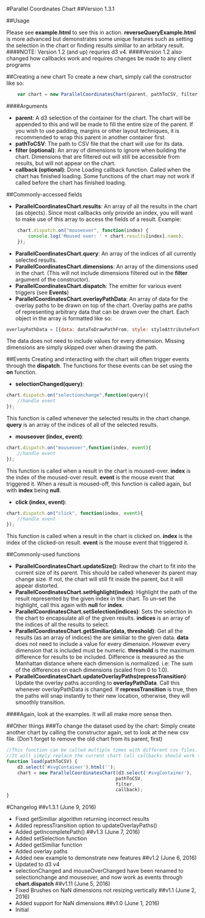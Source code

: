 #Parallel Coordinates Chart
##Version 1.3.1

##Usage

Please see **example.html** to see this in action.
**reverseQueryExample.html** is more advanced but demonstrates some unique features such as setting the selection in the chart or finding results similiar to an arbitary result.
####NOTE: Version 1.2 (and up) requries d3 v4.
####Version 1.2 also changed how callbacks work and requires changes be made to any client programs

##Creating a new chart
To create a new chart, simply call the constructor like so:
```javascript
	var chart = new ParallelCoordinatesChart(parent, pathToCSV, filter, callback);
```
####Arguments
* **parent**: A d3 selection of the container for the chart. The chart will be appended to this and will be made to fill the entire size of the parent. If you wish to use padding, margins or other layout techniques, it is recommended to wrap this parent in another container first.
* **pathToCSV**: The path to CSV file that the chart will use for its data.
* **filter (optional)**: An array of dimensions to ignore when building the chart. Dimensions that are filtered out will still be accessible from results, but will not appear on the chart.
* **callback (optional)**: Done Loading callback function. Called when the chart has finished loading. Some functions of the chart may not work if called before the chart has finished loading.

##Commonly-accessed fields
* **ParallelCoordinatesChart.results**: An array of all the results in the chart (as objects). Since most callbacks only provide an index, you will want to make use of this array to access the fields of a result.
Example:
```javascript
	chart.dispatch.on("mouseover", function(index) {
		console.log('Moused over: ' + chart.results[index].name);
	});
```
* **ParallelCoordinatesChart.query**: An array of the indices of all currently selected results.
* **ParallelCoordinatesChart.dimensions**: An array of the dimensions used in the chart. (This will not include dimensions filtered out in the **filter** argument of the constructor).
* **ParallelCoordinatesChart.dispatch**: The emitter for various event triggers (see **Events**)
* **ParallelCoordinatesChart.overlayPathData**: An array of data for the overlay paths to be drawn on top of the chart. Overlay paths are paths of representing arbitrary data that can be drawn over the chart. Each object in the array is formatted like so:
```javascript
overlayPathData = [{data: dataToDrawPathFrom, style: styleAttributeForPath}]
```
The data does not need to include values for every dimension. Missing dimensions are simply skipped over when drawing the path.

##Events
Creating and interacting with the chart will often trigger events through the **dispatch**. The functions for these events can be set using the **on** function.
* **selectionChanged(query)**: 
```javascript
chart.dispatch.on("selectionchange",function(query){
	//handle event
});
```
This function is called whenever the selected results in the chart change. **query** is an array of the indices of all of the selected results.
* **mouseover (index, event)**:
```javascript
chart.dispatch.on("mouseover",function(index, event){
	//handle event
});
```
This function is called when a result in the chart is moused-over. **index** is the index of the moused-over result. **event** is the mouse event that triggered it. When a result is moused-off, this function is called again, but with **index** being **null**.
* **click (index, event)**:
```javascript
chart.dispatch.on("click", function(index, event){
	//handle event
});
```
This function is called when a result in the chart is clicked on. **index** is the index of the clicked-on result. **event**
is the mouse event that triggered it.

##Commonly-used functions
* **ParallelCoordinatesChart.updateSize()**: Redraw the chart to fit into the current size of its parent. This should be called whenever its parent may change size. If not, the chart will still fit inside the parent, but it will appear distorted.
* **ParallelCoordinatesChart.setHighlight(index)**: Highlight the path of the result represented by the given index in the chart. To un-set the highlight, call this again with **null** for **index**.
* **ParallelCoordinatesChart.setSelection(indices)**: Sets the selection in the chart to encapsulate all of the given results.
**indices** is an array of the indices of all the results to select.
* **ParallelCoordinatesChart.getSimiliar(data, threshold)**: Get all the results (as an array of indices) the are similiar to the given data. **data** does not need to include a value for every dimension. However every dimension that is included must be numeric. **threshold** is the maximum difference for results to be included. Difference is measured as the Manhattan distance where each dimension is normalized. i.e: The sum of the differences on each dimensions (scaled from 0 to 1.0).
* **ParallelCoordinatesChart.updateOverlayPaths(repressTransition)**: Update the overlay paths according to **overlayPathData**. Call this whenever overlayPathData is changed. If **repressTransition** is true, then the paths will snap instantly to their new location, otherwise, they will smoothly transition.

####Again, look at the examples. It will all make more sense then.

##Other things
###To change the dataset used by the chart:
Simply create another chart by calling the constructor again, set to look at the new csv file. (Don't forget to remove the old chart from its parent, first)
```javascript
//This function can be called multiple times with different csv files.
//It will simply replace the current chart (all callbacks should work the same)
function load(pathToCSV) {
	d3.select('#svgContainer').html('');
	chart = new ParallelCoordinatesChart(d3.select('#svgContainer'),
										pathToCSV,
										filter,
										callback);
}
```

#Changelog
##v1.3.1 (June 9, 2016)
- Fixed getSimiliar algorithm returning incorrect results
- Added repressTransition option to updateOverlayPaths()
- Added getIncompletePath()
##v1.3 (June 7, 2016)
- Added setSelection function
- Added getSimiliar function
- Added overlay paths
- Added new example to demonstrate new features
##v1.2 (June 6, 2016)
- Updated to d3 v4
- selectionChanged and mouseOverChanged have been renamed to selectionchange and mouseover, and now work as events through **chart.dispatch**
##v1.11 (June 5, 2016)
- Fixed Brushes on NaN dimensions not resizing vertically
##v1.1 (June 2, 2016)
- Added support for NaN dimensions
##v1.0 (June 1, 2016)
- Initial


